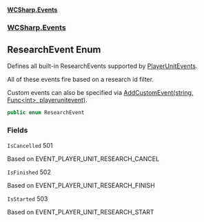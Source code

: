 #### [WCSharp\.Events](README.md 'README')
### [WCSharp\.Events](WCSharp.Events.md 'WCSharp\.Events')

## ResearchEvent Enum

Defines all built\-in ResearchEvents supported by [PlayerUnitEvents](WCSharp.Events.PlayerUnitEvents.md 'WCSharp\.Events\.PlayerUnitEvents')\.

All of these events fire based on a research id filter.

Custom events can also be specified via [AddCustomEvent\(string, Func&lt;int&gt;, playerunitevent\)](WCSharp.Events.PlayerUnitEvents.AddCustomEvent(string,System.Func_int_,WCSharp.Api.playerunitevent).md 'WCSharp\.Events\.PlayerUnitEvents\.AddCustomEvent\(string, System\.Func\<int\>, WCSharp\.Api\.playerunitevent\)').

```csharp
public enum ResearchEvent
```
### Fields

<a name='WCSharp.Events.ResearchEvent.IsCancelled'></a>

`IsCancelled` 501

Based on EVENT\_PLAYER\_UNIT\_RESEARCH\_CANCEL

<a name='WCSharp.Events.ResearchEvent.IsFinished'></a>

`IsFinished` 502

Based on EVENT\_PLAYER\_UNIT\_RESEARCH\_FINISH

<a name='WCSharp.Events.ResearchEvent.IsStarted'></a>

`IsStarted` 503

Based on EVENT\_PLAYER\_UNIT\_RESEARCH\_START